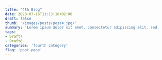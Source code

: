 ```yaml
---
title: "4th Blog"
date: 2023-07-16T11:13:18+02:00
draft: false
thumb: '/images/posts/post4.jpg/'
summary: 'Lorem ipsum dolor sit amet, consectetur adipiscing elit, sed do eiusmod tempor incididunt ut labore et dolore magna aliqua. At tellus at urna condimentum mattis pellentesque id nibh tortor. Sodales neque sodales ut etiam sit amet nisl purus in.'
tags:
- Draft7 
- Draft8
categories: 'fourth category'
flag: 'post-page'
---
```


